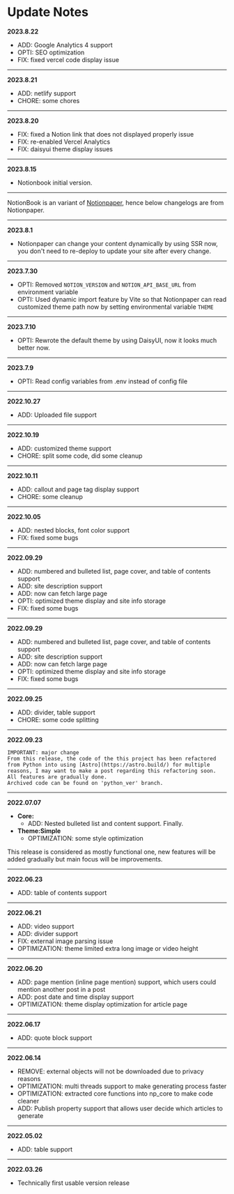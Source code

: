 # Update Notes

**2023.8.22**
- ADD: Google Analytics 4 support
- OPTI: SEO optimization
- FIX: fixed vercel code display issue

---

**2023.8.21**
- ADD: netlify support
- CHORE: some chores

---

**2023.8.20**
- FIX: fixed a Notion link that does not displayed properly issue
- FIX: re-enabled Vercel Analytics
- FIX: daisyui theme display issues

---

**2023.8.15**
- Notionbook initial version.

---

NotionBook is an variant of [Notionpaper](https://github.com/imyangmo/notionpaper_ssr), hence below changelogs are from Notionpaper.

---

**2023.8.1**
 - Notionpaper can change your content dynamically by using SSR now, you don't need to re-deploy to update your site after every change.

---

**2023.7.30**
 - OPTI: Removed `NOTION_VERSION` and `NOTION_API_BASE_URL` from environment variable
 - OPTI: Used dynamic import feature by Vite so that Notionpaper can read customized theme path now by setting environmental variable `THEME`
---

**2023.7.10**
 - OPTI: Rewrote the default theme by using DaisyUI, now it looks much better now.
---

**2023.7.9**
 - OPTI: Read config variables from .env instead of config file
---

**2022.10.27**
 - ADD: Uploaded file support
---

**2022.10.19**
 - ADD: customized theme support
 - CHORE: split some code, did some cleanup

---

**2022.10.11**
 - ADD: callout and page tag display support
 - CHORE: some cleanup

---

**2022.10.05**
 - ADD: nested blocks, font color support
 - FIX: fixed some bugs

---

**2022.09.29**
- ADD: numbered and bulleted list, page cover, and table of contents support
- ADD: site description support
- ADD: now can fetch large page
- OPTI: optimized theme display and site info storage
- FIX: fixed some bugs

---

**2022.09.29**
- ADD: numbered and bulleted list, page cover, and table of contents support
- ADD: site description support
- ADD: now can fetch large page
- OPTI: optimized theme display and site info storage
- FIX: fixed some bugs

---

**2022.09.25**
- ADD: divider, table support
- CHORE: some code splitting

---

**2022.09.23**
```
IMPORTANT: major change
From this release, the code of the this project has been refactored from Python into using [Astro](https://astro.build/) for multiple reasons, I may want to make a post regarding this refactoring soon.
All features are gradually done.
Archived code can be found on 'python_ver' branch.
```

---

**2022.07.07**
- **Core:**
    - ADD: Nested bulleted list and content support. Finally.
- **Theme:Simple**
    - OPTIMIZATION: some style optimization

This release is considered as mostly functional one, new features will be added gradually but main focus will be improvements.

---

**2022.06.23**
- ADD: table of contents support

---

**2022.06.21**
- ADD: video support
- ADD: divider support
- FIX: external image parsing issue
- OPTIMIZATION: theme limited extra long image or video height

---

**2022.06.20**
- ADD: page mention (inline page mention) support, which users could mention another post in a post
- ADD: post date and time display support
- OPTIMIZATION: theme display optimization for article page

---

**2022.06.17**
- ADD: quote block support

---

**2022.06.14**
- REMOVE: external objects will not be downloaded due to privacy reasons
- OPTIMIZATION: multi threads support to make generating process faster
- OPTIMIZATION: extracted core functions into np_core to make code cleaner
- ADD: Publish property support that allows user decide which articles to generate

---

**2022.05.02**
- ADD: table support

---

**2022.03.26**
- Technically first usable version release